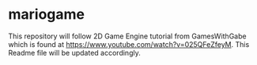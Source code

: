 # mariogame
This repository will follow 2D Game Engine tutorial from GamesWithGabe which is found at https://www.youtube.com/watch?v=025QFeZfeyM.
This Readme file will be updated accordingly.
